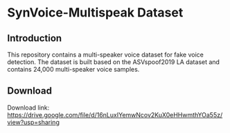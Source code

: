 # SynVoice-Multispeak Dataset

## Introduction

This repository contains a multi-speaker voice dataset for fake voice detection. The dataset is built based on the ASVspoof2019 LA dataset and contains 24,000 multi-speaker voice samples. 

## Download 

Download link: https://drive.google.com/file/d/16nLuxIYemwNcov2KuX0eHHwmthYOa55z/view?usp=sharing




